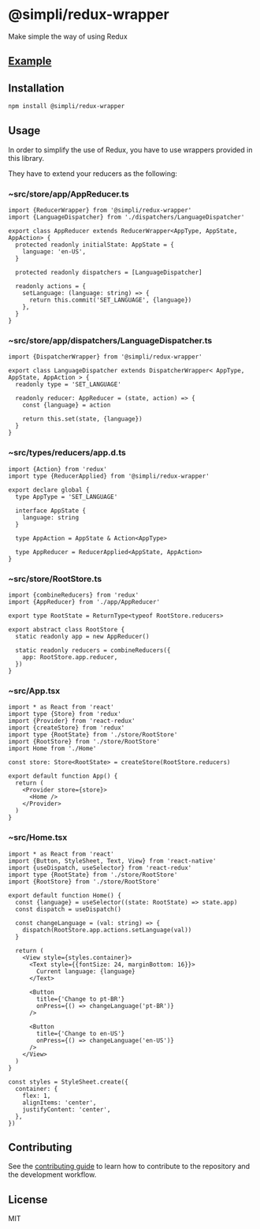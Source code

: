 # @simpli/redux-wrapper

Make simple the way of using Redux

## [Example](https://github.com/simplitech/redux-wrapper/tree/master/example/src)

## Installation

```sh
npm install @simpli/redux-wrapper
```

## Usage

In order to simplify the use of Redux, you have to use wrappers provided in this library.

They have to extend your reducers as the following:

### ~src/store/app/AppReducer.ts
```tsx
import {ReducerWrapper} from '@simpli/redux-wrapper'
import {LanguageDispatcher} from './dispatchers/LanguageDispatcher'

export class AppReducer extends ReducerWrapper<AppType, AppState, AppAction> {
  protected readonly initialState: AppState = {
    language: 'en-US',
  }

  protected readonly dispatchers = [LanguageDispatcher]

  readonly actions = {
    setLanguage: (language: string) => {
      return this.commit('SET_LANGUAGE', {language})
    },
  }
}
```

### ~src/store/app/dispatchers/LanguageDispatcher.ts
```tsx
import {DispatcherWrapper} from '@simpli/redux-wrapper'

export class LanguageDispatcher extends DispatcherWrapper< AppType, AppState, AppAction > {
  readonly type = 'SET_LANGUAGE'

  readonly reducer: AppReducer = (state, action) => {
    const {language} = action

    return this.set(state, {language})
  }
}
```

### ~src/types/reducers/app.d.ts
```tsx
import {Action} from 'redux'
import type {ReducerApplied} from '@simpli/redux-wrapper'

export declare global {
  type AppType = 'SET_LANGUAGE'

  interface AppState {
    language: string
  }

  type AppAction = AppState & Action<AppType>

  type AppReducer = ReducerApplied<AppState, AppAction>
}
```

### ~src/store/RootStore.ts
```tsx
import {combineReducers} from 'redux'
import {AppReducer} from './app/AppReducer'

export type RootState = ReturnType<typeof RootStore.reducers>

export abstract class RootStore {
  static readonly app = new AppReducer()

  static readonly reducers = combineReducers({
    app: RootStore.app.reducer,
  })
}
```

### ~src/App.tsx
```tsx
import * as React from 'react'
import type {Store} from 'redux'
import {Provider} from 'react-redux'
import {createStore} from 'redux'
import type {RootState} from './store/RootStore'
import {RootStore} from './store/RootStore'
import Home from './Home'

const store: Store<RootState> = createStore(RootStore.reducers)

export default function App() {
  return (
    <Provider store={store}>
      <Home />
    </Provider>
  )
}
```

### ~src/Home.tsx
```tsx
import * as React from 'react'
import {Button, StyleSheet, Text, View} from 'react-native'
import {useDispatch, useSelector} from 'react-redux'
import type {RootState} from './store/RootStore'
import {RootStore} from './store/RootStore'

export default function Home() {
  const {language} = useSelector((state: RootState) => state.app)
  const dispatch = useDispatch()

  const changeLanguage = (val: string) => {
    dispatch(RootStore.app.actions.setLanguage(val))
  }

  return (
    <View style={styles.container}>
      <Text style={{fontSize: 24, marginBottom: 16}}>
        Current language: {language}
      </Text>

      <Button
        title={'Change to pt-BR'}
        onPress={() => changeLanguage('pt-BR')}
      />

      <Button
        title={'Change to en-US'}
        onPress={() => changeLanguage('en-US')}
      />
    </View>
  )
}

const styles = StyleSheet.create({
  container: {
    flex: 1,
    alignItems: 'center',
    justifyContent: 'center',
  },
})
```

## Contributing

See the [contributing guide](CONTRIBUTING.md) to learn how to contribute to the repository and the development workflow.

## License

MIT
